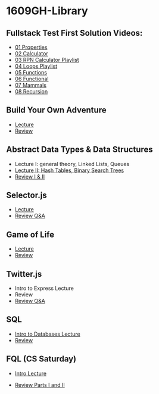 # 1609GH-Library

## Fullstack Test First Solution Videos:

- [01 Properties](https://www.youtube.com/watch?v=YDoRg2topuA)
- [02 Calculator](https://www.youtube.com/watch?v=komtSeCkzCA)
- [03 RPN Calculator Playlist](https://www.youtube.com/playlist?list=PLx0iOsdUOUmnfk2sgE6qjfmAk6vbQVcNG)
- [04 Loops Playlist](https://www.youtube.com/watch?v=66bl0bvyH2M&list=PLx0iOsdUOUmmHlW6T7IPy8uyiSgZp9R-E)
- [05 Functions](https://www.youtube.com/watch?v=oAHIBcmFUsg)
- [06 Functional](https://www.youtube.com/watch?v=fbf7aLX9dx4)
- [07 Mammals](https://www.youtube.com/playlist?list=PLx0iOsdUOUmkJGuH7-4KJ6dToxFJzgVFh)
- [08 Recursion](https://www.youtube.com/playlist?list=PLx0iOsdUOUmmrCVtFYTSvFgytB34qWT8a)

## Build Your Own Adventure

* [Lecture](https://youtu.be/MuKhMldWrZU)
* [Review](https://youtu.be/HoLYxhmpmSo)

## Abstract Data Types & Data Structures

* Lecture I: general theory, Linked Lists, Queues
* [Lecture II: Hash Tables, Binary Search Trees](https://youtu.be/lZqsvFByd0g)
* [Review I & II](https://www.youtube.com/watch?v=96J_nObHWe0)

## Selector.js

* [Lecture](https://youtu.be/wZvIHSmuMd4)
* [Review Q&A](https://youtu.be/cQBSoP6lNnM)

## Game of Life

* [Lecture](https://youtu.be/vLkO2dfaV1k)
* [Review](https://youtu.be/bERL8gaNmfY)

## Twitter.js

* Intro to Express Lecture
* Review
* [Review Q&A](https://youtu.be/Mh1_bvm_Zeo)

## SQL

* [Intro to Databases Lecture](https://youtu.be/AeZrzUSjxwk)
* [Review](https://www.youtube.com/watch?v=meRYC47giig)

## FQL (CS Saturday)

* [Intro Lecture](http://youtu.be/WQJmzTPsDEk)
- [Review Parts I and II](http://youtu.be/lZCOZsEPlcI)
